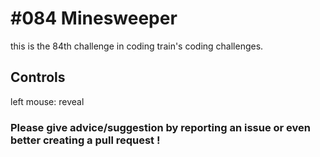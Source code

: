 # #084 Minesweeper

this is the 84th challenge in coding train's coding challenges.

## Controls

left mouse: reveal

### Please give advice/suggestion by reporting an issue or even better creating a pull request !
